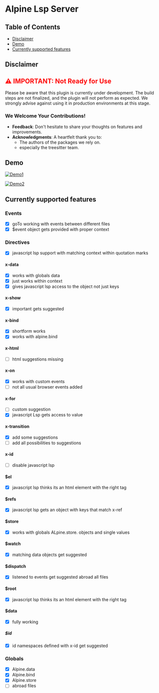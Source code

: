 # Alpine Lsp Server

## Table of Contents
- [Disclaimer](#disclaimer)
- [Demo](#demo)
- [Currently supported features](#current-supported-features)

<h2 id="disclaimer">Disclaimer</h2>

<h2 style="color:red;">⚠️ IMPORTANT: Not Ready for Use</h2>

<p>Please be aware that this plugin is currently under development. The build steps are not finalized, and the plugin will not perform as expected. We strongly advise against using it in production environments at this stage.</p>

### We Welcome Your Contributions!
- **Feedback**: Don't hesitate to share your thoughts on features and improvements.
- **Acknowledgments**: A heartfelt thank you to:
    - The authors of the packages we rely on.
    - especially the treesitter team.
      
<h2 id="demo">Demo</h2>

[![Demo1](https://img.youtube.com/vi/wDNe-oYaTcw/0.jpg)](https://www.youtube.com/watch?v=wDNe-oYaTcw)

[![Demo2](https://img.youtube.com/vi/Q4JhTMb-q2A/0.jpg)](https://www.youtube.com/watch?v=Q4JhTMb-q2A)

<h2 id="current-supported-features">Currently supported features</h2>

### Events
* [x] goTo working with events between different files
* [x] $event object gets provided with proper context

### Directives

* [x] javascript lsp support with matching context within quotation marks

#### x-data
* [x] works with globals data
* [x] just works within context
* [x] gives javascript lsp access to the object not just keys

#### x-show
* [x] important gets suggested

#### x-bind
* [x] shortform works
* [x] works with alpine.bind

#### x-html
* [ ] html suggestions missing

#### x-on
* [x] works with custom events
* [ ] not all usual browser events added

#### x-for
* [ ] custom suggestion 
* [x] javascript Lsp gets access to value

#### x-transition
* [x] add some suggestions 
* [ ] add all possibilities to suggestions

#### x-id
* [ ] disable javascript lsp

#### $el
* [x] javascript lsp thinks its an html element with the right tag

#### $refs
* [x] javascript lsp gets an object with keys that match x-ref

#### $store 
* [x] works with globals ALpine.store. objects and single values

#### $watch
* [x] matching data objects get suggested

#### $dispatch
* [x] listened to events get suggested abroad all files

#### $root
* [x]  javascript lsp thinks its an html element with the right tag

#### $data
* [x] fully working

##### $id
* [x]  id namespaces defined with x-id get suggested


### Globals
* [x] Alpine.data
* [x] Alpine.bind
* [x] Alpine.store
* [ ] abroad files
